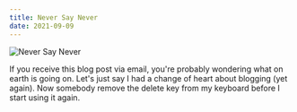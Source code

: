 ```yaml
---
title: Never Say Never
date: 2021-09-09
---
```


![Never Say Never](https://source.unsplash.com/npxXWgQ33ZQ/1600x900)

If you receive this blog post via email, you're probably wondering what on earth is going on. Let's just say I had a change of heart about blogging (yet again). Now somebody remove the delete key from my keyboard before I start using it again.